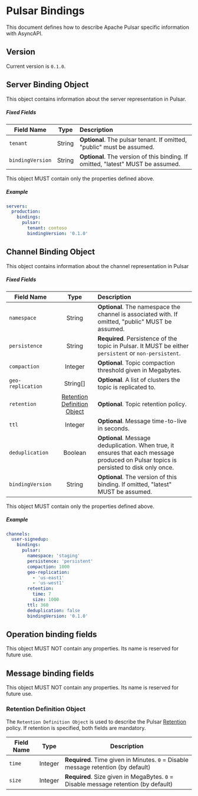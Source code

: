 # Pulsar Bindings
This document defines how to describe Apache Pulsar specific information with AsyncAPI.

<a name="version"></a>

## Version

Current version is `0.1.0`.

<a name="server"></a>
## Server Binding Object

This object contains information about the server representation in Pulsar.

##### Fixed Fields

Field Name | Type | Description |
---|:---:|:---|
`tenant` | String | **Optional**. The pulsar tenant. If omitted, "public" must be assumed. |
`bindingVersion` | String | **Optional**. The version of this binding. If omitted, "latest" MUST be assumed. |

This object MUST contain only the properties defined above.

##### Example

```yaml
servers:
  production:
    bindings:
      pulsar:
        tenant: contoso
        bindingVersion: '0.1.0'
```

<a name="channel"></a>
## Channel Binding Object
This object contains information about the channel representation in Pulsar

##### Fixed Fields

Field Name | Type | Description |
---|:---:|:---|
`namespace` | String | **Optional**. The namespace the channel is associated with. If omitted, "public" MUST be assumed. |
`persistence` | String | **Required**. Persistence of the topic in Pulsar. It MUST be either `persistent` or `non-persistent`. |
`compaction`| Integer | **Optional**. Topic compaction threshold given in Megabytes. |
`geo-replication` | String[] | **Optional**. A list of clusters the topic is replicated to. |
`retention` | [Retention Definition Object](#retention-definition-object) | **Optional**. Topic retention policy.  |
`ttl` | Integer | **Optional**. Message time-to-live in seconds. |
`deduplication` | Boolean | **Optional**. Message deduplication. When true, it ensures that each message produced on Pulsar topics is persisted to disk only once. |
`bindingVersion` | String | **Optional**. The version of this binding. If omitted, "latest" MUST be assumed. |

This object MUST contain only the properties defined above.

##### Example

```yaml
channels:
  user-signedup:
    bindings:
      pulsar:
        namespace: 'staging'
        persistence: 'persistent'
        compaction: 1000
        geo-replication:
          - 'us-east1'
          - 'us-west1'
        retention:
          time: 7
          size: 1000
        ttl: 360
        deduplication: false
        bindingVersion: '0.1.0'
```

<a name="operation"></a>
## Operation binding fields
This object MUST NOT contain any properties. Its name is reserved for future use.

<a name="message"></a>
## Message binding fields
This object MUST NOT contain any properties. Its name is reserved for future use.

<a name="retention-definition-object"></a>
### Retention Definition Object
The `Retention Definition Object` is used to describe the Pulsar [Retention](https://pulsar.apache.org/docs/cookbooks-retention-expiry/) policy. If retention is specified, both fields are mandatory.

Field Name | Type | Description
---|---|---
`time`|Integer| **Required**. Time given in Minutes. `0` = Disable message retention (by default)|
`size`|Integer| **Required**. Size given in MegaBytes. `0` = Disable message retention (by default)|
